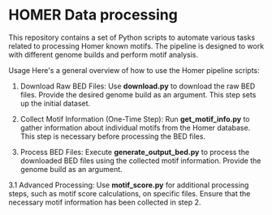 # HOMER Data processing

This repository contains a set of Python scripts to automate various tasks related to processing Homer known motifs. The pipeline is designed to work with different genome builds and perform motif analysis.

Usage
Here's a general overview of how to use the Homer pipeline scripts:

1. Download Raw BED Files: Use **download.py** to download the raw BED files. Provide the desired genome build as an argument. This step sets up the initial dataset.

2. Collect Motif Information (One-Time Step): Run **get_motif_info.py** to gather information about individual motifs from the Homer database. This step is necessary before processing the BED files.

3. Process BED Files: Execute **generate_output_bed.py** to process the downloaded BED files using the collected motif information. Provide the genome build as an argument.

3.1 Advanced Processing: Use **motif_score.py** for additional processing steps, such as motif score calculations, on specific files. Ensure that the necessary motif information has been collected in step 2.

